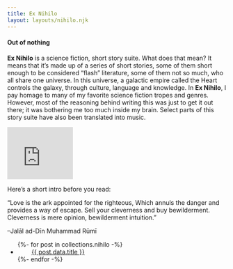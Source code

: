 ```yaml
---
title: Ex Nihilo
layout: layouts/nihilo.njk
---
```


<h4>Out of nothing</h4>

**Ex Nihilo** is a science fiction, short story suite. What does that mean? It means that it’s made up of a series of short stories, some of them short enough to be considered “flash” literature, some of them not so much, who all share one universe. In this universe, a galactic empire called the Heart controls the galaxy, through culture, language and knowledge. In **Ex Nihilo**, I pay homage to many of my favorite science fiction tropes and genres. However, most of the reasoning behind writing this was just to get it out there; it was bothering me too much inside my brain. Select parts of this story suite have also been translated into music.

<iframe title="Ex nihilo album stream" style="border: 0; width: 30%; height: 120px;" src="https://bandcamp.com/EmbeddedPlayer/album=3293077651/size=large/bgcol=ffffff/linkcol=0687f5/tracklist=false/artwork=small/transparent=true/" seamless><a href="http://instar1.bandcamp.com/album/the-ex-nihilo-cycle">The **Ex Nihilo** Cycle by Instar</a></iframe>

Here’s a short intro before you read:

“Love is the ark appointed for the righteous,
Which annuls the danger and provides a way of escape.
Sell your cleverness and buy bewilderment.
Cleverness is mere opinion, bewilderment intuition.”

–Jalāl ad-Dīn Muhammad Rūmī

<ul id="collectionList" class="">
{%- for post in collections.nihilo -%}
  <li><i style="margin-right:1rem;margin-left:1rem;color:#ff8c8c" class="fas fa-moon"></i><a href="{{ post.url | url }}">{{ post.data.title }}</a></li>
{%- endfor -%}
</ul>
